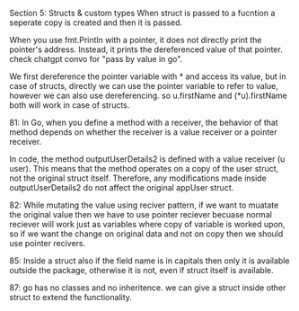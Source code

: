 Section 5: Structs & custom types
When struct is passed to a fucntion a seperate copy is created and then it is passed.

When you use fmt.Println with a pointer, it does not directly print the pointer's address. Instead, it prints the dereferenced value of that pointer.
check chatgpt convo for "pass by value in go".

We first dereference the pointer variable with * and access its value, but in case of structs, directly we can use the pointer variable
to refer to value, however we can also use dereferencing.
so u.firstName and (*u).firstName both will work in case of structs.

81:
In Go, when you define a method with a receiver, the behavior of that method depends on whether the receiver is a value receiver or a pointer receiver.

In code, the method outputUserDetails2 is defined with a value receiver (u user). This means that the method operates on a copy of the user struct, not the original struct itself. Therefore, any modifications made inside outputUserDetails2 do not affect the original appUser struct.

82:
While mutating the value using reciver pattern, if we want to muatate the original value then we have to use pointer reciever becuase normal reciever will work just as variables where copy of variable is worked upon, so if we want the change on original data and not on copy then we should use pointer recivers.

85:
Inside a struct also if the field name is in capitals then only it is available outside the package, otherwise it is not, even if
struct itself is available.

87:
go has no classes and no inheritence.
we can give a struct inside other struct to extend the functionality.
